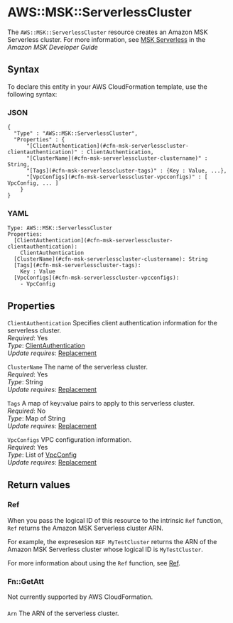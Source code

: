 # AWS::MSK::ServerlessCluster<a name="aws-resource-msk-serverlesscluster"></a>

The `AWS::MSK::ServerlessCluster` resource creates an Amazon MSK Serverless cluster\. For more information, see [MSK Serverless](https://docs.aws.amazon.com/msk/latest/developerguide/serverless.html) in the _Amazon MSK Developer Guide_

## Syntax<a name="aws-resource-msk-serverlesscluster-syntax"></a>

To declare this entity in your AWS CloudFormation template, use the following syntax:

### JSON<a name="aws-resource-msk-serverlesscluster-syntax.json"></a>

```
{
  "Type" : "AWS::MSK::ServerlessCluster",
  "Properties" : {
      "[ClientAuthentication](#cfn-msk-serverlesscluster-clientauthentication)" : ClientAuthentication,
      "[ClusterName](#cfn-msk-serverlesscluster-clustername)" : String,
      "[Tags](#cfn-msk-serverlesscluster-tags)" : {Key : Value, ...},
      "[VpcConfigs](#cfn-msk-serverlesscluster-vpcconfigs)" : [ VpcConfig, ... ]
    }
}
```

### YAML<a name="aws-resource-msk-serverlesscluster-syntax.yaml"></a>

```
Type: AWS::MSK::ServerlessCluster
Properties:
  [ClientAuthentication](#cfn-msk-serverlesscluster-clientauthentication):
    ClientAuthentication
  [ClusterName](#cfn-msk-serverlesscluster-clustername): String
  [Tags](#cfn-msk-serverlesscluster-tags):
    Key : Value
  [VpcConfigs](#cfn-msk-serverlesscluster-vpcconfigs):
    - VpcConfig
```

## Properties<a name="aws-resource-msk-serverlesscluster-properties"></a>

`ClientAuthentication` <a name="cfn-msk-serverlesscluster-clientauthentication"></a>
Specifies client authentication information for the serverless cluster\.  
_Required_: Yes  
_Type_: [ClientAuthentication](aws-properties-msk-serverlesscluster-clientauthentication.md)  
_Update requires_: [Replacement](https://docs.aws.amazon.com/AWSCloudFormation/latest/UserGuide/using-cfn-updating-stacks-update-behaviors.html#update-replacement)

`ClusterName` <a name="cfn-msk-serverlesscluster-clustername"></a>
The name of the serverless cluster\.  
_Required_: Yes  
_Type_: String  
_Update requires_: [Replacement](https://docs.aws.amazon.com/AWSCloudFormation/latest/UserGuide/using-cfn-updating-stacks-update-behaviors.html#update-replacement)

`Tags` <a name="cfn-msk-serverlesscluster-tags"></a>
A map of key:value pairs to apply to this serverless cluster\.  
_Required_: No  
_Type_: Map of String  
_Update requires_: [Replacement](https://docs.aws.amazon.com/AWSCloudFormation/latest/UserGuide/using-cfn-updating-stacks-update-behaviors.html#update-replacement)

`VpcConfigs` <a name="cfn-msk-serverlesscluster-vpcconfigs"></a>
VPC configuration information\.  
_Required_: Yes  
_Type_: List of [VpcConfig](aws-properties-msk-serverlesscluster-vpcconfig.md)  
_Update requires_: [Replacement](https://docs.aws.amazon.com/AWSCloudFormation/latest/UserGuide/using-cfn-updating-stacks-update-behaviors.html#update-replacement)

## Return values<a name="aws-resource-msk-serverlesscluster-return-values"></a>

### Ref<a name="aws-resource-msk-serverlesscluster-return-values-ref"></a>

When you pass the logical ID of this resource to the intrinsic `Ref` function, `Ref` returns the Amazon MSK Serverless cluster ARN\.

For example, the expresesion `REF MyTestCluster` returns the ARN of the Amazon MSK Serverless cluster whose logical ID is `MyTestCluster`\.

For more information about using the `Ref` function, see [Ref](https://docs.aws.amazon.com/AWSCloudFormation/latest/UserGuide/intrinsic-function-reference-ref.html)\.

### Fn::GetAtt<a name="aws-resource-msk-serverlesscluster-return-values-fn--getatt"></a>

Not currently supported by AWS CloudFormation\.

#### <a name="aws-resource-msk-serverlesscluster-return-values-fn--getatt-fn--getatt"></a>

`Arn` <a name="Arn-fn::getatt"></a>
The ARN of the serverless cluster\.

